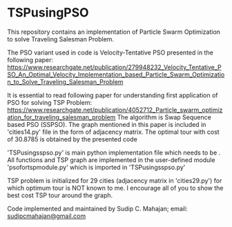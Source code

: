 # TSPusingPSO
This repository contains an implementation of Particle Swarm Optimization to solve Traveling Salesman Problem.

The PSO variant used in code is Velocity-Tentative PSO presented in the following paper:
https://www.researchgate.net/publication/279948232_Velocity_Tentative_PSO_An_Optimal_Velocity_Implementation_based_Particle_Swarm_Optimization_to_Solve_Traveling_Salesman_Problem

It is essential to read following paper for understanding first application of PSO for solving TSP Problem:
https://www.researchgate.net/publication/4052712_Particle_swarm_optimization_for_traveling_salesman_problem
The algorithm is Swap Sequence based PSO (SSPSO). The graph mentioned in this paper is included in 'cities14.py' file in the form of adjacency matrix. The optimal tour with cost of 30.8785 is obtained by the presented code 

'TSPusingsspso.py' is main python implementation file which needs to be .
All functions and TSP graph are implemented in the user-defined module 'psofortspmodule.py' which is imported in 'TSPusingsspso.py'

TSP problem is initialized for 29 cities (adjacency matrix in 'cities29.py') for which optimum tour is NOT known to me. I encourage all of you to show the best cost TSP tour around the graph.

Code implemented and maintained by Sudip C. Mahajan; email: sudipcmahajan@gmail.com
